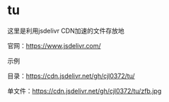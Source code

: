 # tu    

这里是利用jsdelivr CDN加速的文件存放地

官网：https://www.jsdelivr.com/

示例

目录：https://cdn.jsdelivr.net/gh/cjl0372/tu/

单文件：https://cdn.jsdelivr.net/gh/cjl0372/tu/zfb.jpg


